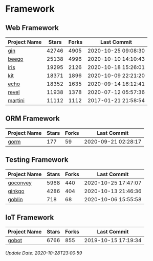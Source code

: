 # Framework

## Web Framework
| Project Name | Stars | Forks | Last Commit |
| ------------ | ----- | ----- | ----------- |
| [gin](https://github.com/gin-gonic/gin) | 42746 | 4905 | 2020-10-25 09:08:30 |
| [beego](https://github.com/astaxie/beego) | 25138 | 4996 | 2020-10-10 14:10:43 |
| [iris](https://github.com/kataras/iris) | 19295 | 2126 | 2020-10-18 15:26:01 |
| [kit](https://github.com/go-kit/kit) | 18371 | 1896 | 2020-10-09 22:21:20 |
| [echo](https://github.com/labstack/echo) | 18352 | 1635 | 2020-09-14 16:12:41 |
| [revel](https://github.com/revel/revel) | 11938 | 1378 | 2020-07-12 05:57:36 |
| [martini](https://github.com/go-martini/martini) | 11112 | 1112 | 2017-01-21 21:58:54 |

## ORM Framework
| Project Name | Stars | Forks | Last Commit |
| ------------ | ----- | ----- | ----------- |
| [gorm](https://github.com/jinzhu/gorm) | 177 | 59 | 2020-09-21 02:28:17 |

## Testing Framework
| Project Name | Stars | Forks | Last Commit |
| ------------ | ----- | ----- | ----------- |
| [goconvey](https://github.com/smartystreets/goconvey) | 5968 | 440 | 2020-10-25 17:47:07 |
| [ginkgo](https://github.com/onsi/ginkgo) | 4286 | 404 | 2020-10-13 21:46:36 |
| [goblin](https://github.com/franela/goblin) | 718 | 68 | 2020-10-06 15:55:58 |

## IoT Framework
| Project Name | Stars | Forks | Last Commit |
| ------------ | ----- | ----- | ----------- |
| [gobot](https://github.com/hybridgroup/gobot) | 6766 | 855 | 2019-10-15 17:19:34 |

*Update Date: 2020-10-28T23:00:59*